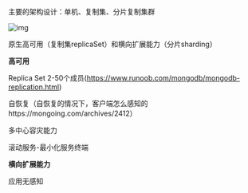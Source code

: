 

主要的架构设计：单机、复制集、分片复制集群

![img](https://img2020.cnblogs.com/blog/285763/202101/285763-20210121095536785-254632793.png)



原生高可用（复制集replicaSet）和横向扩展能力（分片sharding）

**高可用**

Replica Set  2-50个成员(https://www.runoob.com/mongodb/mongodb-replication.html)

自恢复（自恢复的情况下，客户端怎么感知的https://mongoing.com/archives/2412）

多中心容灾能力

滚动服务-最小化服务终端

**横向扩展能力**

应用无感知

